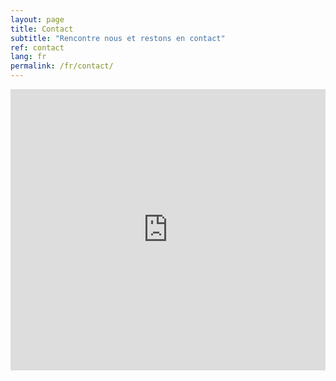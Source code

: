 ```yaml
---
layout: page
title: Contact
subtitle: "Rencontre nous et restons en contact"
ref: contact
lang: fr
permalink: /fr/contact/
---
```


<iframe src="https://www.google.com/maps/embed?pb=!1m18!1m12!1m3!1d2624.0524491928527!2d2.3296640156749966!3d48.87627667928934!2m3!1f0!2f0!3f0!3m2!1i1024!2i768!4f13.1!3m3!1m2!1s0x47e66e37d2d16f8d%3A0xbb5d248b5dc66214!2sRue+Saint-Lazare%2C+Paris!5e0!3m2!1sfr!2sfr!4v1539555445307" width="100%" height="450" frameborder="0" style="border:0" allowfullscreen></iframe>